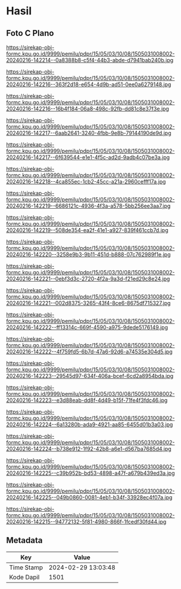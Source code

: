# Hasil

## Foto C Plano

https://sirekap-obj-formc.kpu.go.id/9999/pemilu/pdpr/15/05/03/10/08/1505031008002-20240216-142214--0a8388b8-c5f4-44b3-abde-d7941bab240b.jpg

https://sirekap-obj-formc.kpu.go.id/9999/pemilu/pdpr/15/05/03/10/08/1505031008002-20240216-142216--363f2d18-e654-4d9b-ad51-0ee0a6279148.jpg

https://sirekap-obj-formc.kpu.go.id/9999/pemilu/pdpr/15/05/03/10/08/1505031008002-20240216-142216--16b4f184-06a8-498c-92fb-dd81c8e37f3e.jpg

https://sirekap-obj-formc.kpu.go.id/9999/pemilu/pdpr/15/05/03/10/08/1505031008002-20240216-142217--6aab2641-3240-4fbb-9e8b-79144190de9d.jpg

https://sirekap-obj-formc.kpu.go.id/9999/pemilu/pdpr/15/05/03/10/08/1505031008002-20240216-142217--6f639544-e1e1-4f5c-ad2d-9adb4c07be3a.jpg

https://sirekap-obj-formc.kpu.go.id/9999/pemilu/pdpr/15/05/03/10/08/1505031008002-20240216-142218--4ca855ec-1cb2-45cc-a21a-2960cefff17a.jpg

https://sirekap-obj-formc.kpu.go.id/9999/pemilu/pdpr/15/05/03/10/08/1505031008002-20240216-142219--6686121c-4936-4f3a-a578-5bb256ee3aa7.jpg

https://sirekap-obj-formc.kpu.go.id/9999/pemilu/pdpr/15/05/03/10/08/1505031008002-20240216-142219--508de354-ea2f-41e1-a927-839f461ccb7d.jpg

https://sirekap-obj-formc.kpu.go.id/9999/pemilu/pdpr/15/05/03/10/08/1505031008002-20240216-142220--3258e9b3-9b11-451d-b888-07c762989f1e.jpg

https://sirekap-obj-formc.kpu.go.id/9999/pemilu/pdpr/15/05/03/10/08/1505031008002-20240216-142221--0ebf3d3c-2720-4f2a-9a3d-f21ed29c8e24.jpg

https://sirekap-obj-formc.kpu.go.id/9999/pemilu/pdpr/15/05/03/10/08/1505031008002-20240216-142221--002d8375-3265-43f4-8ce6-8675df715327.jpg

https://sirekap-obj-formc.kpu.go.id/9999/pemilu/pdpr/15/05/03/10/08/1505031008002-20240216-142222--ff13314c-669f-4590-a975-9dede5176149.jpg

https://sirekap-obj-formc.kpu.go.id/9999/pemilu/pdpr/15/05/03/10/08/1505031008002-20240216-142222--4f759fd5-6b7d-47a6-92d6-a74535e304d5.jpg

https://sirekap-obj-formc.kpu.go.id/9999/pemilu/pdpr/15/05/03/10/08/1505031008002-20240216-142223--29545d97-634f-406a-bcef-6cd2a8954bda.jpg

https://sirekap-obj-formc.kpu.go.id/9999/pemilu/pdpr/15/05/03/10/08/1505031008002-20240216-142223--e3d88eab-dd8f-4d49-b15f-71fe4f3fdc46.jpg

https://sirekap-obj-formc.kpu.go.id/9999/pemilu/pdpr/15/05/03/10/08/1505031008002-20240216-142224--6a13280b-ada9-4921-aa85-6455d01b3a03.jpg

https://sirekap-obj-formc.kpu.go.id/9999/pemilu/pdpr/15/05/03/10/08/1505031008002-20240216-142224--b738e912-1f92-42b8-a6e1-d567ba7685d4.jpg

https://sirekap-obj-formc.kpu.go.id/9999/pemilu/pdpr/15/05/03/10/08/1505031008002-20240216-142225--c39b952b-bd53-4898-a47f-a679b439ed3a.jpg

https://sirekap-obj-formc.kpu.go.id/9999/pemilu/pdpr/15/05/03/10/08/1505031008002-20240216-142225--049b0860-0081-4eb1-b34f-33928ec4f07a.jpg

https://sirekap-obj-formc.kpu.go.id/9999/pemilu/pdpr/15/05/03/10/08/1505031008002-20240216-142215--94772132-5f81-4980-866f-1fcedf30fd44.jpg


## Metadata

| Key        | Value               |
| ---------- | ------------------- |
| Time Stamp | 2024-02-29 13:03:48 |
| Kode Dapil | 1501                |



